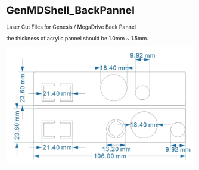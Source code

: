 # GenMDShell_BackPannel
Laser Cut Files for Genesis /  MegaDrive Back Pannel

the thickness of acrylic pannel should be 1.0mm ~ 1.5mm.

<img src="https://github.com/martinx72/GenMDShell_BackPannel/blob/main/PREVIEW.jpeg?raw=true">
